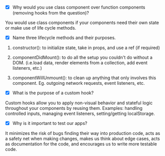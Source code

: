 - [X] Why would you use class component over function components (removing hooks from the question)?

You would use class components if your components need their own state or 
make use of life cycle methods.

- [X] Name three lifecycle methods and their purposes.

1. constructor(): to initialize state, take in props, and use a ref (if required)

2. componentDidMount(): to do all the setup you couldn't do without a DOM. (i.e.load data, render elements from a collection, add event listeners, etc.)

3. componentWillUnmount(): to clean up anything that only involves this component. Eg. outgoing network requests, event listeners, etc.

- [X] What is the purpose of a custom hook?

Custom hooks allow you to apply non-visual behavior and stateful logic throughout your components by reusing them. Examples: handling controlled inputs, managing event listeners, setting/getting localStorage.

- [X] Why is it important to test our apps?

It minimizes the risk of bugs finding their way into production code, acts as a safety net when making changes, makes us think about edge cases, acts as documentation for the code, and encourages us to write more testable code.